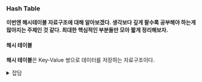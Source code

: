 ### Hash Table

**이번엔 해시테이블 자료구조에 대해 알아보겠다. 생각보다 깊게 팔수록 공부해야 하는게 많아지는 주제인 것 같다. 최대한 핵심적인 부분들만 모아 짧게 정리해보자.** 

#### 해시 테이블
**해시 테이블**은 Key-Value 쌍으로 데이터를 저장하는 자료구조이다. 
<details>
    <summary>잡담</summary>
    


</details>

